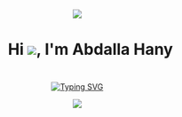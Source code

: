 <!-- Container div to center content -->
<div style="display: flex; justify-content: center; align-items: center; flex-direction: column; height: 100vh;">

  <!--horizontal divider(gradiant)-->
  <img src="https://user-images.githubusercontent.com/73097560/115834477-dbab4500-a447-11eb-908a-139a6edaec5c.gif">

  <!-- Centering the header -->
  <div id="user-content-toc">
<h1 align="center">	  
    <ul align="center">
      <summary>
Hi <img src="https://media.giphy.com/media/hvRJCLFzcasrR4ia7z/giphy.gif" width="40px" style="vertical-align: middle;">, I'm Abdalla Hany</h1>
      </summary>
    </ul>   
  </div>


  <!-- Typing SVG centered -->
  <p align="center">
    <a href="https://git.io/typing-svg"><img src="https://readme-typing-svg.demolab.com?font=Fira+Code&pause=1000&color=D2A306&center=true&vCenter=true&random=false&width=600&lines=Software+Engineer;Fresh+Graduated+Mechatronics+Engineer;Always+learning+new+things;Using+Software+as+a+solution+for+every+Problem" alt="Typing SVG" /></a>
  </p>

  <!--horizontal divider(gradiant)-->
  <img src="https://user-images.githubusercontent.com/73097560/115834477-dbab4500-a447-11eb-908a-139a6edaec5c.gif">
  
</div>

## <img src = "https://i.pinimg.com/originals/3f/7e/4e/3f7e4eff7c96e9fe4b8b4b1ff3f7bdb5.gif" width = 6.5%> About me

<img align="right" src="https://github.com/7oSkaaa/7oSkaaa/blob/main/Images/Right_Side.gif?raw=true" width=30%>

<br><br>
- 👨‍💻 I'm a Software Engineer Interested in `Embedded Bare Metal` and `Embedded linux`.
- :school: I am a `Fresh Graduate Mechatronics Engineer`.
- ✍🏻 I love using Software as a solution for every Problem.
- 🤓 Always learning new things.
- :thinking: I’m currently open for a new `job opportunity`, this is [MY RESUME](https://drive.google.com/file/d/1VBydo3sATCNfcVttpv6WO6KqB7h51ps8/view?usp=sharing).
<br>

 <img src="https://user-images.githubusercontent.com/73097560/115834477-dbab4500-a447-11eb-908a-139a6edaec5c.gif">

## <img src="https://raw.githubusercontent.com/0xAbdulKhalid/0xAbdulKhalid/main/assets/mdImages/handshake.gif" width="10%"> Connect with me
<p align="center">
	  &emsp;
	<a href="mailto:abdallahanyalsaid77@gmail.com"><img img src="https://img.shields.io/badge/Gmail-%23EA4335.svg?style=plastic&logo=Gmail&logoColor=white" alt="Gmail"width="120"/></a>
	  &emsp;
	<a href="https://github.com/abdalla-hany"><img src="https://img.shields.io/badge/github-%23181717.svg?style=plastic&logo=github&logoColor=white" alt="GitHub"width="130"/></a>
	  &emsp;
	<a href="https://wa.me/0201095316011"><img src="https://img.shields.io/badge/whatsapp-%2325D366.svg?style=plastic&logo=whatsapp&logoColor=white" alt="Whatsapp"width="150"/></a>
	  &emsp;
	<a href="https://www.linkedin.com/in/abdalla-hany-00b759205/"><img src="https://img.shields.io/badge/linkedin-%230A66C2.svg?style=plastic&logo=linkedin&logoColor=white" alt="LinkedIn"width="140"/></a>
	  &emsp;
	<a href="https://www.facebook.com/abdallajc8/"><img src="https://img.shields.io/badge/facebook-%231877F2.svg?style=plastic&logo=facebook&logoColor=white" alt="Facebook"width="150"/></a>
	  &emsp;
</p>


## <img src="https://media2.giphy.com/media/QssGEmpkyEOhBCb7e1/giphy.gif?cid=ecf05e47a0n3gi1bfqntqmob8g9aid1oyj2wr3ds3mg700bl&rid=giphy.gif" width ="3%"> My Skills

### <img src = "https://github.com/7oSkaaa/7oSkaaa/blob/main/Images/Programming_Languages.gif?raw=true" width=5%> Programming languages

<p align="center"> 
  &emsp; 
  <a href="https://www.cprogramming.com/" target="_blank"> 
    <img alt="C" src="https://img.shields.io/badge/C%20-%232370ED.svg?style=plastic&logo=c&logoColor=white"width="70"></a> 
  &emsp;
  <a href="https://www.w3schools.com/cpp/" target="_blank"> 
    <img alt="C++" src="https://img.shields.io/badge/C++%20-%2300599C.svg?style=plastic&logo=c%2B%2B&logoColor=white"width="110"></a> 
  &emsp;
   <a href="https://www.python.org" target="_blank">
    <img alt="Python" src="https://img.shields.io/badge/Python%20-%2314354C.svg?style=plastic&logo=python&logoColor=white"width="130"></a>
  &emsp;
<!--	
   <a href="https://www.rust-lang.org/" target="_blank">
    <img alt="Rust" src="https://img.shields.io/badge/Rust%20-%23EA4335.svg?style=plastic&logo=Rust&logoColor=white"width="110"></a>
-->
</p>

 ### <img src = "https://github.com/7oSkaaa/7oSkaaa/blob/main/Images/Software_Tools.gif?raw=true" width=5%>  Software & Tools

<p align="center">
    <a href="https://git-scm.com/"><img alt="Git" src="https://img.shields.io/badge/Git%20-%23F05033.svg?style=plastic&logo=git&logoColor=white" width="80"></a>
    &emsp;
    <a href="https://github.com/"><img alt="GitHub" src="https://img.shields.io/badge/github-%23181717.svg?style=plastic&logo=github&logoColor=white" width="120"></a>
    &emsp;
    <a href="https://docs.google.com/"><img alt="Google Sheets" src="https://img.shields.io/badge/Google%20Sheets%20-%2334A853.svg?style=plastic&logo=google%20sheets&logoColor=white" width="190"></a>
    &emsp;
<!--
    <a href="https://cmake.org/"><img alt="CMake" src="https://img.shields.io/badge/Cmake-000000?style=plastic&logo=Cmake&logoColor=white" width="120"></a>
    &emsp;
    <a href="https://www.gnu.org/software/make/manual/make.html"><img alt="makefile" src="https://img.shields.io/badge/makefile-025635?style=plastic&logo=GNU%20Make&logoColor=white" width="110"></a>
    &emsp;
-->
    <a href="https://stackoverflow.com/"><img alt="Stack Overflow" src="https://img.shields.io/badge/-Stack%20Overflow-FE7A16?style=plastic&logo=stack-overflow&logoColor=white" width="180"></a>
    &emsp;
    <a href="https://www.geeksforgeeks.org/"><img alt="Geekf For Geeks" src="https://img.shields.io/badge/geeksforgeeks-%230F9D58.svg?style=plastic&logo=geeksforgeeks&logoColor=white" width="180"></a>
    &emsp;
<!--
    <a href="https://linuxconfig.org/bash-scripting-tutorial"><img alt="bash script" src="https://img.shields.io/badge/bash%20script-%235586A4.svg?style=plastic&logo=GNU%20Bash&logoColor=white" width="150"></a>
    &emsp;
    <a href="https://www.docker.com/"><img alt="Docker" src="https://img.shields.io/badge/docker-003EC2.svg?&style=plastic&logo=docker&logoColor=white" width="110"></a>
    &emsp;
-->
</p>

 ### <img src="https://community.facer.io/uploads/default/original/3X/8/7/8714404dbc0e26b3989e51cd986d7b3e2ead3c83.gif" width=5%>  Embedded Systems Bare Metal

<p align="center">
   &emsp; 
    <a href="https://www.cprogramming.com/" target="_blank"> 
    <img alt="Embedded C" src="https://img.shields.io/badge/Embedded C%20-%232370ED.svg?style=plastic&logo=c&logoColor=white"width="150"></a> 
    &emsp; 
    <a href="https://www.microchip.com/en-us/products/microcontrollers-and-microprocessors/8-bit-mcus/avr-mcus"><img alt="Atmel Avr" src="https://img.shields.io/badge/Atmel%20AVR-%23F05033.svg?style=plastic&logo=Microchip&logoColor=white" width="120"></a>
    &emsp;
    <a href="https://www.arduino.cc/"><img alt="Arduino" src="https://img.shields.io/badge/Arduino%20-008b8b.svg?style=plastic&logo=arduino&logoColor=white" width="130"></a>
    &emsp;
    <a href="https://www.labcenter.com/"><img alt="Proteus" src="https://img.shields.io/badge/Proteus-00296f?style=plastic&logo=Proteus&logoColor=white" width="120"></a>
    &emsp;
    <a href="https://www.freertos.org/about-RTOS.html"><img alt="RTOS" src="https://img.shields.io/badge/RTOS-00de3b?style=plastic&logo=RTOS&logoColor=white" width="70"></a>
    &emsp;
    <a href="https://www.rohde-schwarz.com/us/products/test-and-measurement/essentials-test-equipment/digital-oscilloscopes/understanding-uart_254524.html#:~:text=UART%20stands%20for%20universal%20asynchronous,and%20receive%20in%20both%20directions."><img alt="UART" src="https://img.shields.io/badge/-UART-FE7A16?style=plastic&logo=UART&logoColor=white" width="70"></a>
    &emsp;
    <a href="https://learn.sparkfun.com/tutorials/i2c/all"><img alt="I2C" src="https://img.shields.io/badge/I2C-000000.svg?style=plastic&logo=I2C&logoColor=white" width="50"></a>
    &emsp;
    <a href="https://learn.sparkfun.com/tutorials/serial-peripheral-interface-spi/all"><img alt="SPI" src="https://img.shields.io/badge/SPI-%230F9D58.svg?style=plastic&logo=SPI&logoColor=white" width="50"></a>
    &emsp;
</p>
<!--
 ### <img src="https://media.licdn.com/dms/image/C5612AQG-hSatusSeDg/article-cover_image-shrink_600_2000/0/1610367140269?e=2147483647&v=beta&t=K-VGA1dezt2asOxlOs6oDcbl7SMURmvMbvzH8vXMCvY" width=5%>  Embedded Linux
 -->
<!--
<p align="center">
   &emsp; 
    <a href="https://www.raspberrypi.org/" target="_blank"> 
    <img alt="Raspberry Pi" src="https://img.shields.io/badge/Raspberry%20Pi-BC001A.svg?style=plastic&logo=Raspberry pi&logoColor=white"width="180"></a> 
    &emsp; 
    <a href="https://www.qemu.org/"><img alt="Qemu" src="https://img.shields.io/badge/Qemu-FF4600.svg?style=plastic&logo=Qemu&logoColor=white" width="120"></a>
    &emsp;
    <a href="https://www.yoctoproject.org/"><img alt="Yocto Project" src="https://img.shields.io/badge/Yocto%20Project-0056DA.svg?style=plastic&logo=yocto&logoColor=white" width="160"></a>
    &emsp;
</p>
-->

 ### <img src="https://encrypted-tbn0.gstatic.com/images?q=tbn:ANd9GcRgA6mlZ4GMDgAfs1JtfKMIadntBjJXBDWV-xUr91-eWiu88KNtd2d5Z7KNMf121Rn9OEQ&usqp=CAU" width=5%>  Testing & Debugging

<p align="center">
   &emsp; 
    <a href="#" target="_blank"> 
    <img alt="Manual Testing" src="https://img.shields.io/badge/Manual%20Testing-9B8100.svg?style=plastic&logo=testing&logoColor=white"width="160"></a> 
    &emsp; 
    <a href="#"><img alt="Unit Testing" src="https://img.shields.io/badge/Unit%20Testing-BC001A.svg?style=plastic&logo=Unit Testing&logoColor=white" width="135"></a>
    &emsp;
    <a href="https://www.sourceware.org/gdb/"><img alt="GDB" src="https://img.shields.io/badge/GDB-585858.svg?style=plastic&logo=gnu&logoColor=white" width="90"></a>
    &emsp;
    <a href="https://valgrind.org/"><img alt="Valgrind" src="https://img.shields.io/badge/Valgrind-E6E900.svg?style=plastic&logo=valgrind&logoColor=white" width="100"></a>
    &emsp;
<!--
    <a href="https://www.doxygen.nl/"><img alt="Doxygen" src="https://img.shields.io/badge/Doxygen-FE7A16.svg?style=plastic&logo=Doxygen&logoColor=white" width="130"></a>
    &emsp;
	<a href="https://github.com/google/googletest"><img alt="Google Testing" src="https://img.shields.io/badge/Google%20Testing-0056DA.svg?style=plastic&logo=Google&logoColor=white" width="180"></a>
    &emsp;
-->
</p>

 ### <img src = "https://steemitimages.com/p/9RTqgzgfVW71fTRU48cXncZB7pmyTiTeiZpk4LMMXsJ9m752TZ4t73EEo7HMTcm8w43tPqSBoj?format=match&mode=fit" width=5%> IDEs
 
<p align="center">
  &emsp;
    <a href="https://code.visualstudio.com/"><img alt="Visual Studio Code" src="https://img.shields.io/badge/Visual%20Studio%20Code-0078d7.svg?style=plastic&logo=visual-studio-code&logoColor=white" width="240"></a>
  &emsp;
    <a href="https://www.codeblocks.org/"><img alt="code blocks" src="https://img.shields.io/badge/code%20blocks-%2366595C.svg?&style=plastic&logo=atom&logoColor=white" width="140"></a>
  &emsp;
    <a href="https://www.eclipse.org/downloads/"><img alt="Eclipse" src="https://img.shields.io/badge/eclipse%20ide-%232C2255.svg?&style=plastic&logo=eclipse%20ide&logoColor=white" width="160"/></a>
</p>

 ### <img src = "https://github.com/7oSkaaa/7oSkaaa/blob/main/Images/CP_PS.gif?raw=true" width=5%> Competitive Programming & Problem Solving
 
<p align="center">
  &emsp;
    <a href="https://www.hackerrank.com/profile/abdallahanyalsa1"><img alt = "hackerrank" src="https://img.shields.io/badge/hackerrank-%232EC866.svg?style=plastic&logo=hackerrank&logoColor=white" width="150"/></a>
  &emsp;
    <a href="https://leetcode.com/u/abdallahanyalsaid77/"><img alt = "Leetcode" src="https://img.shields.io/badge/leetcode%20-%23FFA116.svg?style=plastic&logo=leetcode&logoColor=black" width="130"/></a>
  &emsp;
      <a href="https://codeforces.com/"><img alt = "Codeforces" src="https://img.shields.io/badge/codeforces%20-%231F8ACB.svg?style=plastic&logo=codeforces&logoColor=white" width="150"/></a>	
  &emsp;

</p>

 ### <img src = "https://github.com/7oSkaaa/7oSkaaa/blob/main/Images/IDEs.gif?raw=true" width=5%>  Operating Systems
 
 
<p align="center">
  &emsp;
    <a href="https://www.linux.org/"><img src="https://img.shields.io/badge/Linux-FCC624?style=plastic&logo=linux&logoColor=black" width="110"></a>
  &emsp;
    <a href="https://ubuntu.com/"><img src="https://img.shields.io/badge/Ubuntu-E95420?style=plastic&logo=ubuntu&logoColor=white" width="130"></a>
  &emsp;
    <a href="https://www.microsoft.com/en-us/windows?r=1"><img src="https://img.shields.io/badge/Windows-0078D6?style=plastic&logo=windows&logoColor=white" width="140"></a>
  &emsp;
</p>

 <img src="https://user-images.githubusercontent.com/73097560/115834477-dbab4500-a447-11eb-908a-139a6edaec5c.gif">

<p align = "center">
	<a href="https://github.com/piyushsuthar/github-readme-quotes"> <img alt = "Quote" src="https://quotes-github-readme.vercel.app/api?type=horizontal&theme=tokyonight&animation=grow_out_in&quoteCategory=programming">
		
</p>

 <img src="https://user-images.githubusercontent.com/73097560/115834477-dbab4500-a447-11eb-908a-139a6edaec5c.gif">


